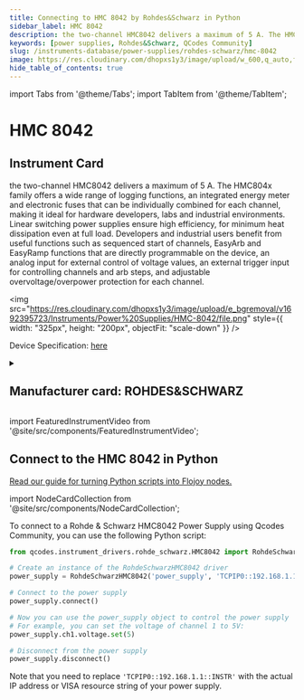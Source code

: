 ```yaml
---
title: Connecting to HMC 8042 by Rohdes&Schwarz in Python
sidebar_label: HMC 8042
description: the two-channel HMC8042 delivers a maximum of 5 A. The HMC804x family offers a wide range of logging functions, an integrated energy meter and electronic fuses that can be individually combined for each channel, making it ideal for hardware developers, labs and industrial environments. Linear switching power supplies ensure high efficiency, for minimum heat dissipation even at full load. Developers and industrial users benefit from useful functions such as sequenced start of channels, EasyArb and EasyRamp functions that are directly programmable on the device, an analog input for external control of voltage values, an external trigger input for controlling channels and arb steps, and adjustable overvoltage/overpower protection for each channel.
keywords: [power supplies, Rohdes&Schwarz, QCodes Community]
slug: /instruments-database/power-supplies/rohdes-schwarz/hmc-8042
image: https://res.cloudinary.com/dhopxs1y3/image/upload/w_600,q_auto,f_auto/e_bgremoval/v1692395723/Instruments/Power%20Supplies/HMC-8042/file.jpg
hide_table_of_contents: true
---
```


import Tabs from '@theme/Tabs';
import TabItem from '@theme/TabItem';

# HMC 8042

## Instrument Card

<div className="flex">

<div>

the two-channel HMC8042 delivers a maximum of 5 A. The HMC804x family offers a wide range of logging functions, an integrated energy meter and electronic fuses that can be individually combined for each channel, making it ideal for hardware developers, labs and industrial environments. Linear switching power supplies ensure high efficiency, for minimum heat dissipation even at full load. Developers and industrial users benefit from useful functions such as sequenced start of channels, EasyArb and EasyRamp functions that are directly programmable on the device, an analog input for external control of voltage values, an external trigger input for controlling channels and arb steps, and adjustable overvoltage/overpower protection for each channel.

</div>

<img src="https://res.cloudinary.com/dhopxs1y3/image/upload/e_bgremoval/v1692395723/Instruments/Power%20Supplies/HMC-8042/file.png" style={{ width: "325px", height: "200px", objectFit: "scale-down" }} />

</div>

<div className="flex text-center">

<p>Device Specification: <a target="\_blank" href="https://www.batronix.com/pdf/Rohde-Schwarz/HMC804X/HMC804X_Datasheet_EN.pdf">here</a></p>

</div>

<details style={{ marginTop: "15px"}}>
<summary><h2>Manufacturer card: ROHDES&SCHWARZ</h2></summary>

<img src="https://res.cloudinary.com/dhopxs1y3/image/upload/v1692806194/Instruments/Vendor%20Logos/RohdeSchwarz.png" style={{ width: "100%", height: "170px",objectFit: "scale-down" }} />

Rohde & Schwarz GmbH & Co KG is an international electronics group specializing in the fields of electronic test equipment, broadcast & media, cybersecurity, radiomonitoring and radiolocation, and radiocommunication.

<ul>
  <li>Headquarters: Munich, Germany</li>
  <li>Yearly Revenue (millions, USD): 2500.0</li>
  <li>Vendor Website: <a href="https://www.rohde-schwarz.com/ca/home_48230.html">here</a></li>
</ul>
</details>

import FeaturedInstrumentVideo from '@site/src/components/FeaturedInstrumentVideo';

<FeaturedInstrumentVideo category='POWER_SUPPLIES' manufacturer='ROHDES&SCHWARZ'></FeaturedInstrumentVideo>


## Connect to the HMC 8042 in Python

[Read our guide for turning Python scripts into Flojoy nodes.](https://docs.flojoy.ai/contribution/blocks/custom-flojoy-block/)

import NodeCardCollection from '@site/src/components/NodeCardCollection';

<Tabs>

<TabItem value="Flojoy" label="Flojoy" className="flojoy-instrument-tabs">

<NodeCardCollection category='POWER_SUPPLIES' manufacturer='ROHDES&SCHWARZ'></NodeCardCollection>

</TabItem>
<TabItem value="QCodes Community" label="QCodes Community">

To connect to a Rohde & Schwarz HMC8042 Power Supply using Qcodes Community, you can use the following Python script:

```python
from qcodes.instrument_drivers.rohde_schwarz.HMC8042 import RohdeSchwarzHMC8042

# Create an instance of the RohdeSchwarzHMC8042 driver
power_supply = RohdeSchwarzHMC8042('power_supply', 'TCPIP0::192.168.1.1::INSTR')

# Connect to the power supply
power_supply.connect()

# Now you can use the power_supply object to control the power supply
# For example, you can set the voltage of channel 1 to 5V:
power_supply.ch1.voltage.set(5)

# Disconnect from the power supply
power_supply.disconnect()
```

Note that you need to replace `'TCPIP0::192.168.1.1::INSTR'` with the actual IP address or VISA resource string of your power supply.

</TabItem>
</Tabs>